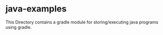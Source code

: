 # java-examples
This Directory contains a gradle module for storing/executing java programs using gradle.
